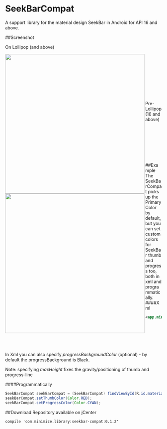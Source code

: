 # SeekBarCompat
A support library for the material design SeekBar in Android for API 16 and above.

##Screenshot

On Lollipop (and above)

<img src="https://raw.githubusercontent.com/ahmedrizwan/SeekBarCompat/master/app/src/main/res/drawable/post.png" align="left"  width="448" />
<br/>
<br/>
<br/>
<br/>
<br/>
<br/>
<br/>
<br/>

Pre-Lollipop (16 and above)

<img src="https://cloud.githubusercontent.com/assets/4357275/8476938/8b6eb8fc-20df-11e5-8989-f0886d60d5a7.png" align="left"  width="448" />
<br/>
<br/>
<br/>
<br/>
<br/>
<br/>


##Example
The SeekBarCompat picks up the PrimaryColor by default, but you can set custom colors for SeekBar thumb and progress too, both in xml and programmatically.
####Xml 

```xml
<app.minimize.com.seek_bar_compat.SeekBarCompat
        android:id="@+id/materialSeekBar"
        android:layout_width="match_parent"
        android:layout_height="wrap_content"
        android:maxHeight="300sp"
        app:progressColor="#AFF123"
        app:thumbColor="#FF4444"/>
```
In Xml you can also specify *progressBackgroundColor* (optional) - by default the progressBackground is Black.

Note: specifying *maxHeight* fixes the gravity/positioning of thumb and progress-line

####Programmatically
```java
SeekBarCompat seekBarCompat = (SeekBarCompat) findViewById(R.id.materialSeekBar);
seekBarCompat.setThumbColor(Color.RED);
seekBarCompat.setProgressColor(Color.CYAN);
```

##Download 
Repository available on jCenter
```Gradle
compile 'com.minimize.library:seekbar-compat:0.1.2'
```
